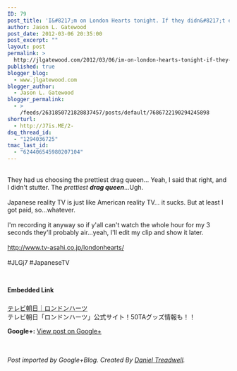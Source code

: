 ```yaml
---
ID: 79
post_title: 'I&#8217;m on London Hearts tonight. If they didn&#8217;t edit my part out&#8230;Yay'
author: Jason L. Gatewood
post_date: 2012-03-06 20:35:00
post_excerpt: ""
layout: post
permalink: >
  http://jlgatewood.com/2012/03/06/im-on-london-hearts-tonight-if-they-didnt-edit-my-part-out-yay/
published: true
blogger_blog:
  - www.jlgatewood.com
blogger_author:
  - Jason L. Gatewood
blogger_permalink:
  - >
    /feeds/2631850721828837457/posts/default/7686722190294245898
shorturl:
  - http://J7is.ME/2-
dsq_thread_id:
  - "1294036725"
tmac_last_id:
  - "624406545980207104"
---
```

<br />They had us choosing the prettiest drag queen...  Yeah, I said that right, and I didn&#39;t stutter. The <i>prettiest <b>drag queen</b></i>...Ugh.<br /><br />Japanese reality TV is just like American reality TV... it sucks.  But at least I got paid, so...whatever.<br /><br />I&#39;m recording it anyway so if y&#39;all can&#39;t watch the whole hour for my 3 seconds they&#39;ll probably air...yeah, I&#39;ll edit my clip and show it later.<br /><br /><a href="http://www.tv-asahi.co.jp/londonhearts/">http://www.tv-asahi.co.jp/londonhearts/</a><br /><br />  #JLGj7   #JapaneseTV<p style='clear:both;'><br />												</p><p style='margin-bottom:5px;'><strong>Embedded Link</strong></p><br />												<a href="http://www.tv-asahi.co.jp/londonhearts/">テレビ朝日｜ロンドンハーツ</a><br />												テレビ朝日「ロンドンハーツ」公式サイト！50TAグッズ情報も！！<br />											<p style='clear:both;'> <strong>Google+:</strong> <a href="https://plus.google.com/108098330393589915102/posts/iREKmkRakZZ" target="_new">View post on Google+</a></p><br /><br /><i>Post imported by Google+Blog.  Created By <a href="http://minimali.se/">Daniel Treadwell</a>.</i>